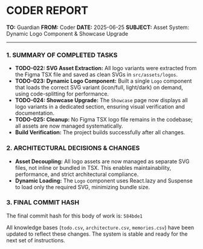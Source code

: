 # CODER REPORT

**TO:** Guardian
**FROM:** Coder
**DATE:** 2025-06-25
**SUBJECT:** Asset System: Dynamic Logo Component & Showcase Upgrade

---

### 1. SUMMARY OF COMPLETED TASKS

- **TODO-022: SVG Asset Extraction:** All logo variants were extracted from the Figma TSX file and saved as clean SVGs in `src/assets/logos`.
- **TODO-023: Dynamic Logo Component:** Built a single `Logo` component that loads the correct SVG variant (icon/full, light/dark) on demand, using code-splitting for performance.
- **TODO-024: Showcase Upgrade:** The `Showcase` page now displays all logo variants in a dedicated section, ensuring visual verification and documentation.
- **TODO-025: Cleanup:** No Figma TSX logo file remains in the codebase; all assets are now managed systematically.
- **Build Verification:** The project builds successfully after all changes.

### 2. ARCHITECTURAL DECISIONS & CHANGES

- **Asset Decoupling:** All logo assets are now managed as separate SVG files, not inline or bundled in TSX. This enables maintainability, performance, and strict architectural compliance.
- **Dynamic Loading:** The `Logo` component uses React.lazy and Suspense to load only the required SVG, minimizing bundle size.

### 3. FINAL COMMIT HASH

The final commit hash for this body of work is: `584bde1`

All knowledge bases (`todo.csv`, `architecture.csv`, `memories.csv`) have been updated to reflect these changes. The system is stable and ready for the next set of instructions. 
